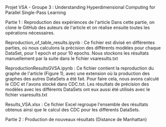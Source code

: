 Projet VSA - Groupe 3 : Understanding Hyperdimensional Computing for Parallel Single-Pass Learning

Partie 1 : Reproduction des expériences de l'article
Dans cette partie, on clone le GitHub des auteurs de l'article et on réalise ensuite toutes les opérations nécessaires. 

Reproduction_of_table_results.ipynb : Ce fichier est divisé en différentes parties, où nous calculons la précision des différents modèles pour chaque DataSet, pour 1 epoch et pour 10 epochs. Nous stockons les résultats manuellement par la suite dans le fichier vsaresults.txt

ReproductionResultsGVSA.ipynb : Ce fichier contient la reproduction du graphe de l'article (Figure 1), avec une extension où la production des graphes des autres DataSets a été fait. Pour faire cela, nous avons calculé le CDC et l'avons stocké dans CDC.txt. Les résultats de précision des modèles avec les différents DataSets ont eux aussi été utilisés avec le fichier vsaresults.txt

Results_VSA.xlsx : Ce fichier Excel regroupe l'ensemble des résultats obtenus ainsi que le calcul des CDC pour les différents DataSets. 

Partie 2 : Production de nouveaux résultats (Distance de Manhattan)
